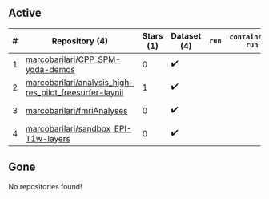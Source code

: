 ## Active
| # | Repository (4) | Stars (1) | Dataset (4) | `run` | `containers-run` | Last Modified |
| --- | --- | --- | --- | --- | --- | --- |
| 1 | [marcobarilari/CPP_SPM-yoda-demos](https://github.com/marcobarilari/CPP_SPM-yoda-demos) | 0 | :heavy_check_mark: |  |  | 2022-02-02 14:50:24+00:00 |
| 2 | [marcobarilari/analysis_high-res_pilot_freesurfer-laynii](https://github.com/marcobarilari/analysis_high-res_pilot_freesurfer-laynii) | 1 | :heavy_check_mark: |  |  | 2022-07-19 09:09:24+00:00 |
| 3 | [marcobarilari/fmriAnalyses](https://github.com/marcobarilari/fmriAnalyses) | 0 | :heavy_check_mark: |  |  | 2023-03-01 04:00:42+00:00 |
| 4 | [marcobarilari/sandbox_EPI-T1w-layers](https://github.com/marcobarilari/sandbox_EPI-T1w-layers) | 0 | :heavy_check_mark: |  |  | 2022-07-19 14:32:23+00:00 |

## Gone
No repositories found!
